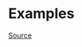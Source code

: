 


# Examples


[Source](http://www.rubydoc.info/gems/rubocop/RuboCop/Cop/Lint/AmbiguousBlockAssociation)